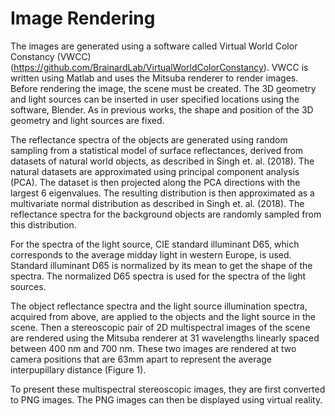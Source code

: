 # Image Rendering

The images are generated using a software called Virtual World Color Constancy (VWCC) (https://github.com/BrainardLab/VirtualWorldColorConstancy). VWCC is written 
using Matlab and uses the Mitsuba renderer to render images. Before rendering the image, the scene must be created. The 3D geometry and light sources can be inserted 
in user specified locations using the software, Blender. As in previous works, the shape and position of the 3D geometry and light sources are fixed. 

The reflectance spectra of the objects are generated using random sampling from a statistical model of surface reflectances, derived from datasets of natural world 
objects, as described in Singh et. al. (2018). The natural datasets are approximated using principal component analysis (PCA). The dataset is then projected along the 
PCA directions with the largest 6 eigenvalues. The resulting distribution is then approximated as a multivariate normal distribution as described in 
Singh et. al. (2018). The reflectance spectra for the background objects are randomly sampled from this distribution.

For the spectra of the light source, CIE standard illuminant D65, which corresponds to the average midday light in western Europe, is used. Standard illuminant 
D65 is normalized by its mean to get the shape of the spectra. The normalized D65 spectra is used for the spectra of the light sources.

The object reflectance spectra and the light source illumination spectra, acquired from above, are applied to the objects and the light source in the scene. Then 
a stereoscopic pair of 2D multispectral images of the scene are rendered using the Mitsuba renderer at 31 wavelengths linearly spaced between 400 nm and 700 nm. 
These two images are rendered at two camera positions that are 63mm apart to represent the average interpupillary distance (Figure 1).

To present these multispectral stereoscopic images, they are first converted to PNG images. The PNG images can then be displayed using 
virtual reality. 
